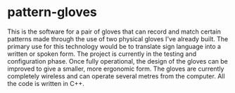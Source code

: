 # pattern-gloves

This is the software for a pair of gloves that can record and match certain patterns made through the use of two physical gloves I've already built. The primary use for this technology would be to translate sign language into a written or spoken form. The project is currently in the testing and configuration phase. Once fully operational, the design of the gloves can be improved to give a smaller, more ergonomic form. The gloves are currently completely wireless and can operate several metres from the computer. All the code is written in C++.
